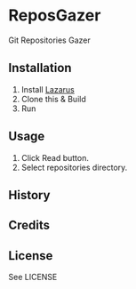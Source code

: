 # ReposGazer

Git Repositories Gazer

## Installation

1. Install [Lazarus](http://www.lazarus-ide.org/)
2. Clone this & Build
3. Run

## Usage

1. Click Read button.
2. Select repositories directory.

## History


## Credits


## License

See LICENSE
